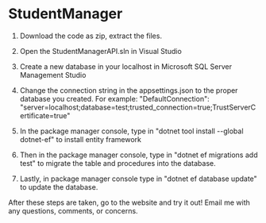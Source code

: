 # StudentManager
1. Download the code as zip, extract the files. 

2. Open the StudentManagerAPI.sln in Visual Studio

3. Create a new database in your localhost in Microsoft SQL Server Management Studio 

4. Change the connection string in the appsettings.json to the proper database you created.
	For example: "DefaultConnection": "server=localhost;database=test;trusted_connection=true;TrustServerCertificate=true"

5. In the package manager console, type in "dotnet tool install --global dotnet-ef" to install entity framework

6. Then in the package manager console, type in "dotnet ef migrations add test" to migrate the table and procedures into the database.

7. Lastly, in package manager console type in "dotnet ef database update" to update the database.

After these steps are taken, go to the website and try it out! Email me with any questions, comments, or concerns.